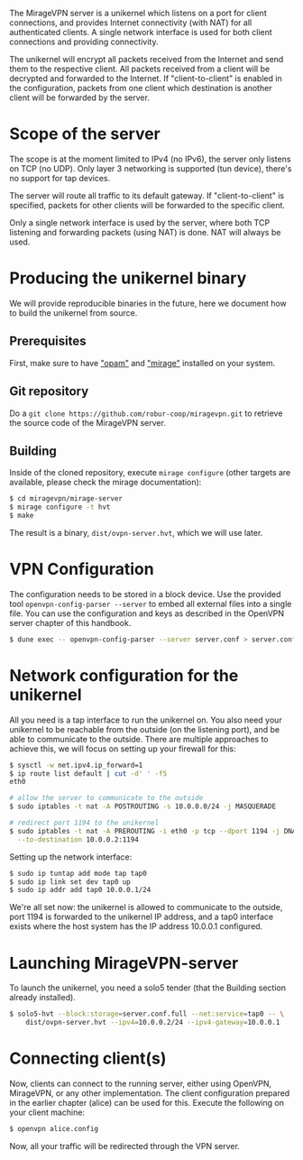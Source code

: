 The MirageVPN server is a unikernel which listens on a port for client
connections, and provides Internet connectivity (with NAT) for all
authenticated clients. A single network interface is used for both client
connections and providing connectivity.

The unikernel will encrypt all packets received from the Internet and send
them to the respective client. All packets received from a client will be
decrypted and forwarded to the Internet. If "client-to-client" is enabled
in the configuration, packets from one client which destination is another
client will be forwarded by the server.

# Scope of the server

The scope is at the moment limited to IPv4 (no IPv6), the server only listens
on TCP (no UDP). Only layer 3 networking is supported (tun device), there's no
support for tap devices.

The server will route all traffic to its default gateway. If "client-to-client"
is specified, packets for other clients will be forwarded to the specific
client.

Only a single network interface is used by the server, where both TCP listening
and forwarding packets (using NAT) is done. NAT will always be used.

# Producing the unikernel binary

We will provide reproducible binaries in the future, here we document how to
build the unikernel from source.

## Prerequisites

First, make sure to have ["opam"](https://opam.ocaml.org) and
["mirage"](https://mirage.io) installed on your system.

## Git repository

Do a `git clone https://github.com/robur-coop/miragevpn.git` to retrieve the
source code of the MirageVPN server.

## Building

Inside of the cloned repository, execute `mirage configure` (other targets are
available, please check the mirage documentation):

```sh
$ cd miragevpn/mirage-server
$ mirage configure -t hvt
$ make
```

The result is a binary, `dist/ovpn-server.hvt`, which we will use later.

# VPN Configuration

The configuration needs to be stored in a block device. Use the provided
tool `openvpn-config-parser --server` to embed all external files into a
single file. You can use the configuration and keys as described in the
OpenVPN server chapter of this handbook.

```sh
$ dune exec -- openvpn-config-parser --server server.conf > server.conf.full
```

# Network configuration for the unikernel

All you need is a tap interface to run the unikernel on. You also need your
unikernel to be reachable from the outside (on the listening port), and be able
to communicate to the outside. There are multiple approaches to achieve this,
we will focus on setting up your firewall for this:

```sh
$ sysctl -w net.ipv4.ip_forward=1
$ ip route list default | cut -d' ' -f5
eth0

# allow the server to communicate to the outside
$ sudo iptables -t nat -A POSTROUTING -s 10.0.0.0/24 -j MASQUERADE

# redirect port 1194 to the unikernel
$ sudo iptables -t nat -A PREROUTING -i eth0 -p tcp --dport 1194 -j DNAT \
  --to-destination 10.0.0.2:1194
```

Setting up the network interface:

```sh
$ sudo ip tuntap add mode tap tap0
$ sudo ip link set dev tap0 up
$ sudo ip addr add tap0 10.0.0.1/24
```

We're all set now: the unikernel is allowed to communicate to the outside,
port 1194 is forwarded to the unikernel IP address, and a tap0 interface
exists where the host system has the IP address 10.0.0.1 configured.

# Launching MirageVPN-server

To launch the unikernel, you need a solo5 tender (that the Building section
already installed).

```sh
$ solo5-hvt --block:storage=server.conf.full --net:service=tap0 -- \
    dist/ovpn-server.hvt --ipv4=10.0.0.2/24 --ipv4-gateway=10.0.0.1
```

# Connecting client(s)

Now, clients can connect to the running server, either using OpenVPN,
MirageVPN, or any other implementation. The client configuration prepared in
the earlier chapter (alice) can be used for this. Execute the following on
your client machine:

```sh
$ openvpn alice.config
```

Now, all your traffic will be redirected through the VPN server.
